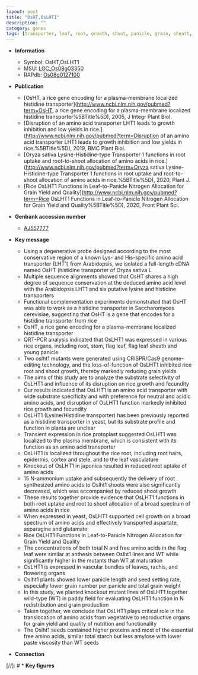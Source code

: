 ```yaml
---
layout: post
title: "OsHT,OsLHT1"
description: ""
category: genes
tags: [transporter, leaf, root, growth, shoot, panicle, grain, sheath, grain yield, plasma membrane, amino acid transporter, root hair, nitrogen, vascular bundle, grain number, seed, starch, yield, vegetative, R protein, reproductive, quality, grain weight, flowering, panicle length]
---
```


* **Information**  
    + Symbol: OsHT,OsLHT1  
    + MSU: [LOC_Os08g03350](http://rice.plantbiology.msu.edu/cgi-bin/ORF_infopage.cgi?orf=LOC_Os08g03350)  
    + RAPdb: [Os08g0127100](http://rapdb.dna.affrc.go.jp/viewer/gbrowse_details/irgsp1?name=Os08g0127100)  

* **Publication**  
    + [OsHT, a rice gene encoding for a plasma-membrane localized histidine transporter](http://www.ncbi.nlm.nih.gov/pubmed?term=OsHT, a rice gene encoding for a plasma-membrane localized histidine transporter%5BTitle%5D), 2005, J Integr Plant Biol.
    + [Disruption of an amino acid transporter LHT1 leads to growth inhibition and low yields in rice.](http://www.ncbi.nlm.nih.gov/pubmed?term=Disruption of an amino acid transporter LHT1 leads to growth inhibition and low yields in rice.%5BTitle%5D), 2019, BMC Plant Biol.
    + [Oryza sativa Lysine-Histidine-type Transporter 1 functions in root uptake and root-to-shoot allocation of amino acids in rice.](http://www.ncbi.nlm.nih.gov/pubmed?term=Oryza sativa Lysine-Histidine-type Transporter 1 functions in root uptake and root-to-shoot allocation of amino acids in rice.%5BTitle%5D), 2020, Plant J.
    + [Rice OsLHT1 Functions in Leaf-to-Panicle Nitrogen Allocation for Grain Yield and Quality](http://www.ncbi.nlm.nih.gov/pubmed?term=Rice OsLHT1 Functions in Leaf-to-Panicle Nitrogen Allocation for Grain Yield and Quality%5BTitle%5D), 2020, Front Plant Sci.

* **Genbank accession number**  
    + [AJ557777](http://www.ncbi.nlm.nih.gov/nuccore/AJ557777)

* **Key message**  
    + Using a degenerative probe designed according to the most conservative region of a known Lys- and His-specific amino acid transporter (LHT1) from Arabidopsis, we isolated a full-length cDNA named OsHT (histidine transporter of Oryza sativa L
    + Multiple sequence alignments showed that OsHT shares a high degree of sequence conservation at the deduced amino acid level with the Arabidopsis LHT1 and six putative lysine and histidine transporters
    + Functional complementation experiments demonstrated that OsHT was able to work as a histidine transporter in Saccharomyces cerevisiae, suggesting that OsHT is a gene that encodes for a histidine transporter from rice
    + OsHT, a rice gene encoding for a plasma-membrane localized histidine transporter
    + QRT-PCR analysis indicated that OsLHT1 was expressed in various rice organs, including root, stem, flag leaf, flag leaf sheath and young panicle
    + Two oslht1 mutants were generated using CRISPR/Cas9 genome-editing technology, and the loss-of-function of OsLHT1 inhibited rice root and shoot growth, thereby markedly reducing grain yields
    + The aims of this study are to analyze the substrate selectivity of OsLHT1 and influence of its disruption on rice growth and fecundity
    + Our results indicated that OsLHT1 is an amino acid transporter with wide substrate specificity and with preference for neutral and acidic amino acids, and disruption of OsLHT1 function markedly inhibited rice growth and fecundity
    + OsLHT1 (Lysine/Histidine transporter) has been previously reported as a histidine transporter in yeast, but its substrate profile and function in planta are unclear
    + Transient expression in rice protoplast suggested OsLHT1 was localized to the plasma membrane, which is consistent with its function as an amino acid transporter
    + OsLHT1 is localized throughout the rice root, including root hairs, epidermis, cortex and stele, and to the leaf vasculature
    + Knockout of OsLHT1 in japonica resulted in reduced root uptake of amino acids
    + 15 N-ammonium uptake and subsequently the delivery of root synthesized amino acids to Oslht1 shoots were also significantly decreased, which was accompanied by reduced shoot growth
    + These results together provide evidence that OsLHT1 functions in both root uptake and root to shoot allocation of a broad spectrum of amino acids in rice
    + When expressed in yeast, OsLHT1 supported cell growth on a broad spectrum of amino acids and effectively transported aspartate, asparagine and glutamate
    + Rice OsLHT1 Functions in Leaf-to-Panicle Nitrogen Allocation for Grain Yield and Quality
    + The concentrations of both total N and free amino acids in the flag leaf were similar at anthesis between Oslht1 lines and WT while significantly higher in the mutants than WT at maturation
    + OsLHT1 is expressed in vascular bundles of leaves, rachis, and flowering organs
    + Oslht1 plants showed lower panicle length and seed setting rate, especially lower grain number per panicle and total grain weight
    + In this study, we planted knockout mutant lines of OsLHT1 together wild-type (WT) in paddy field for evaluating OsLHT1 function in N redistribution and grain production
    + Taken together, we conclude that OsLHT1 plays critical role in the translocation of amino acids from vegetative to reproductive organs for grain yield and quality of nutrition and functionality
    + The Oslht1 seeds contained higher proteins and most of the essential free amino acids, similar total starch but less amylose with lower paste viscosity than WT seeds

* **Connection**  

[//]: # * **Key figures**  


